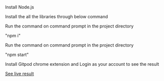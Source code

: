 Install Node.js


Install the all the libraries through below command


Run the command on command prompt in the project directory


"npm i"


Run the command on command prompt in the project directory


"npm start"

Install Gitpod chrome extension and Login as your account to see the result

[See live result](https://ea290057-b7f1-4894-b7dd-8ca7f9cc51e3.ws-ap0.gitpod.io/#/workspace/eazy.my)
